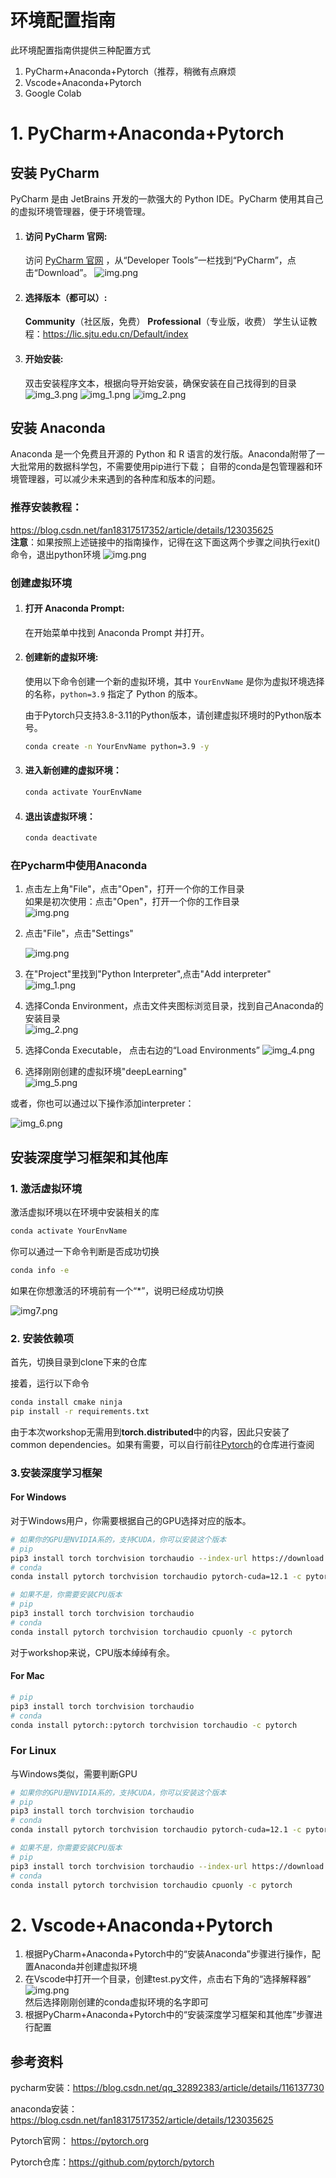 # 环境配置指南

此环境配置指南供提供三种配置方式
1. PyCharm+Anaconda+Pytorch（推荐，稍微有点麻烦
2. Vscode+Anaconda+Pytorch
3. Google Colab

# 1. PyCharm+Anaconda+Pytorch

## 安装 PyCharm

PyCharm 是由 JetBrains 开发的一款强大的 Python IDE。PyCharm 使用其自己的虚拟环境管理器，便于环境管理。

1. #### 访问 PyCharm 官网:
   
   访问 [PyCharm 官网](https://www.jetbrains.com/pycharm/download/) ，从“Developer Tools”一栏找到“PyCharm”，点击“Download”。
   ![img.png](img/Envrionment_setup_img/img.png)
2. #### 选择版本（都可以）:

   **Community**（社区版，免费）
   **Professional**（专业版，收费）
   学生认证教程：https://lic.sjtu.edu.cn/Default/index
   
3. #### 开始安装:
   
   双击安装程序文本，根据向导开始安装，确保安装在自己找得到的目录
   ![img_3.png](img/Envrionment_setup_img/img_3.png)
   ![img_1.png](img/Envrionment_setup_img/img_1.png)
   ![img_2.png](img/Envrionment_setup_img/img_2.png)


## 安装 Anaconda

Anaconda 是一个免费且开源的 Python 和 R 语言的发行版。Anaconda附带了一大批常用的数据科学包，不需要使用pip进行下载；
自带的conda是包管理器和环境管理器，可以减少未来遇到的各种库和版本的问题。

### 推荐安装教程：
https://blog.csdn.net/fan18317517352/article/details/123035625  
**注意**：如果按照上述链接中的指南操作，记得在这下面这两个步骤之间执行exit()命令，退出python环境
![img.png](img/Envrionment_setup_img/14.png)

### 创建虚拟环境

1. #### 打开 Anaconda Prompt:
   
   在开始菜单中找到 Anaconda Prompt 并打开。

2. #### 创建新的虚拟环境:
   
   使用以下命令创建一个新的虚拟环境，其中 `YourEnvName` 是你为虚拟环境选择的名称，`python=3.9` 指定了 Python 的版本。
   
   由于Pytorch只支持3.8-3.11的Python版本，请创建虚拟环境时的Python版本号。
   
   ```bash
   conda create -n YourEnvName python=3.9 -y
   
3. #### 进入新创建的虚拟环境：
   ```bash
   conda activate YourEnvName
   
4. #### 退出该虚拟环境：
   ```bash
   conda deactivate

### 在Pycharm中使用Anaconda
1. 点击左上角"File"，点击"Open"，打开一个你的工作目录  
如果是初次使用：点击"Open"，打开一个你的工作目录   
![img.png](img/Envrionment_setup_img/11.png)

2. 点击"File"，点击"Settings"

    ![img.png](img/Envrionment_setup_img/4.png)  

3. 在"Project"里找到"Python Interpreter",点击"Add interpreter"  
    ![img_1.png](img/Envrionment_setup_img/5.png)  
4. 选择Conda Environment，点击文件夹图标浏览目录，找到自己Anaconda的安装目录  
    ![img_2.png](img/Envrionment_setup_img/13.png)  
5. 选择Conda Executable， 点击右边的“Load Environments”
    ![img_4.png](img/Envrionment_setup_img/9.png)  
6. 选择刚刚创建的虚拟环境"deepLearning"  
![img_5.png](img/Envrionment_setup_img/10.png)  

或者，你也可以通过以下操作添加interpreter：

![img_6.png](img/Envrionment_setup_img/15.png)

## 安装深度学习框架和其他库

### 1. 激活虚拟环境

激活虚拟环境以在环境中安装相关的库

   ```bash
   conda activate YourEnvName
   ```

你可以通过一下命令判断是否成功切换

``` bash
conda info -e
```

如果在你想激活的环境前有一个“*”，说明已经成功切换

![img7.png](img/Envrionment_setup_img/16.png)

### 2. 安装依赖项

首先，切换目录到clone下来的仓库

接着，运行以下命令

``` bash
conda install cmake ninja
pip install -r requirements.txt
```

由于本次workshop无需用到**torch.distributed**中的内容，因此只安装了common dependencies。如果有需要，可以自行前往[Pytorch](https://github.com/pytorch/pytorch)的仓库进行查阅

### 3.安装深度学习框架

 #### For Windows

对于Windows用户，你需要根据自己的GPU选择对应的版本。

``` bash
# 如果你的GPU是NVIDIA系的，支持CUDA，你可以安装这个版本
# pip
pip3 install torch torchvision torchaudio --index-url https://download.pytorch.org/whl/cu121
# conda
conda install pytorch torchvision torchaudio pytorch-cuda=12.1 -c pytorch -c nvidia
```

``` bash
# 如果不是，你需要安装CPU版本
# pip
pip3 install torch torchvision torchaudio
# conda
conda install pytorch torchvision torchaudio cpuonly -c pytorch
```

对于workshop来说，CPU版本绰绰有余。

#### For Mac

``` bash
# pip
pip3 install torch torchvision torchaudio
# conda
conda install pytorch::pytorch torchvision torchaudio -c pytorch
```

### For Linux

与Windows类似，需要判断GPU

```bash
# 如果你的GPU是NVIDIA系的，支持CUDA，你可以安装这个版本
# pip
pip3 install torch torchvision torchaudio
# conda
conda install pytorch torchvision torchaudio pytorch-cuda=12.1 -c pytorch -c nvidia
```

``` bash
# 如果不是，你需要安装CPU版本
# pip
pip3 install torch torchvision torchaudio --index-url https://download.pytorch.org/whl/cpu
# conda
conda install pytorch torchvision torchaudio cpuonly -c pytorch
```

# 2. Vscode+Anaconda+Pytorch
1. 根据PyCharm+Anaconda+Pytorch中的“安装Anaconda”步骤进行操作，配置Anaconda并创建虚拟环境
2. 在Vscode中打开一个目录，创建test.py文件，点击右下角的“选择解释器”
![img.png](img/Envrionment_setup_img/Vscode.png)  
然后选择刚刚创建的conda虚拟环境的名字即可
2. 根据PyCharm+Anaconda+Pytorch中的“安装深度学习框架和其他库”步骤进行配置

   
## 参考资料

pycharm安装：https://blog.csdn.net/qq_32892383/article/details/116137730  

anaconda安装：https://blog.csdn.net/fan18317517352/article/details/123035625

Pytorch官网： https://pytorch.org

Pytorch仓库：https://github.com/pytorch/pytorch

